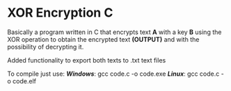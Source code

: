 # XOR Encryption C

Basically a program written in C that encrypts text **A** with a key **B** using the XOR operation to obtain the encrypted text **(OUTPUT)** and with the possibility of decrypting it.

Added functionality to export both texts to .txt text files

To compile just use:
***Windows***: gcc code.c -o code.exe
***Linux***: gcc code.c -o code.elf
